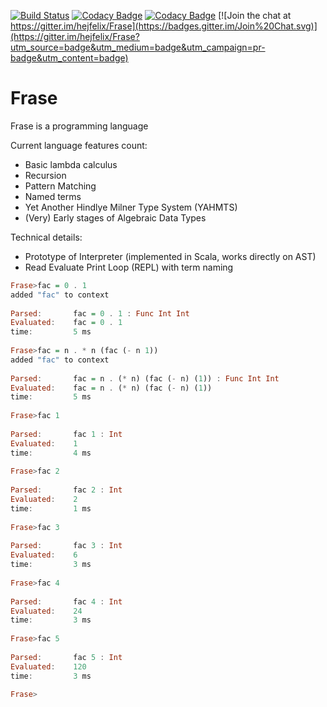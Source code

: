 [![Build Status](https://travis-ci.org/hejfelix/Frase.svg?branch=master)](https://travis-ci.org/hejfelix/Frase) 
[![Codacy Badge](https://api.codacy.com/project/badge/5ac7eafc7a5d4f638d6ce89cdabe318c)](https://www.codacy.com/app/hejfelix/Frase)  [![Codacy Badge](https://api.codacy.com/project/badge/Coverage/5ac7eafc7a5d4f638d6ce89cdabe318c)](https://www.codacy.com/app/hejfelix/Frase?utm_source=github.com&amp;utm_medium=referral&amp;utm_content=hejfelix/Frase&amp;utm_campaign=Badge_Coverage)
[![Join the chat at https://gitter.im/hejfelix/Frase](https://badges.gitter.im/Join%20Chat.svg)](https://gitter.im/hejfelix/Frase?utm_source=badge&utm_medium=badge&utm_campaign=pr-badge&utm_content=badge)

# Frase

Frase is a programming language

Current language features count:

* Basic lambda calculus
* Recursion
* Pattern Matching
* Named terms
* Yet Another Hindlye Milner Type System (YAHMTS)
* (Very) Early stages of Algebraic Data Types

Technical details:

* Prototype of Interpreter (implemented in Scala, works directly on AST)
* Read Evaluate Print Loop (REPL) with term naming

```haskell
Frase>fac = 0 . 1
added "fac" to context
 
Parsed:       fac = 0 . 1 : Func Int Int
Evaluated:    fac = 0 . 1
time:         5 ms
 
Frase>fac = n . * n (fac (- n 1))
added "fac" to context
 
Parsed:       fac = n . (* n) (fac (- n) (1)) : Func Int Int
Evaluated:    fac = n . (* n) (fac (- n) (1))
time:         5 ms
 
Frase>fac 1
 
Parsed:       fac 1 : Int
Evaluated:    1
time:         4 ms
 
Frase>fac 2
 
Parsed:       fac 2 : Int
Evaluated:    2
time:         1 ms
 
Frase>fac 3
 
Parsed:       fac 3 : Int
Evaluated:    6
time:         3 ms
 
Frase>fac 4
 
Parsed:       fac 4 : Int
Evaluated:    24
time:         3 ms
 
Frase>fac 5
 
Parsed:       fac 5 : Int
Evaluated:    120
time:         3 ms
 
Frase>
```
